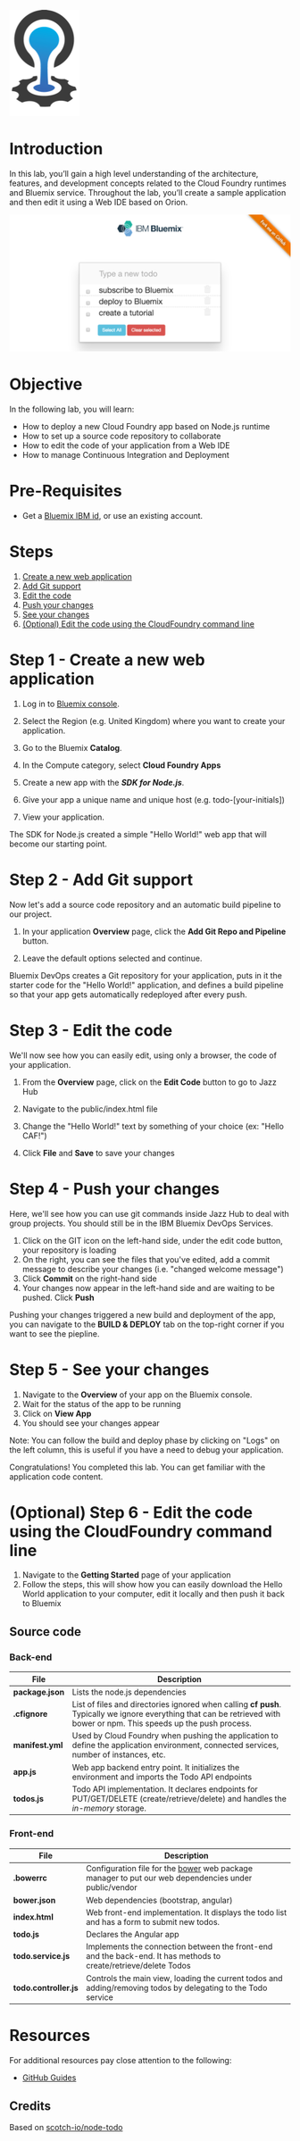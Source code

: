 ![](./images/cloudfoundry.png)

# Introduction

In this lab, you’ll gain a high level understanding of the architecture, features, and development concepts related to the Cloud Foundry runtimes and Bluemix service. Throughout the lab, you’ll create a sample application and then edit it using a Web IDE based on Orion.

![Todo](./images/screenshot.png)


# Objective

In the following lab, you will learn:

+ How to deploy a new Cloud Foundry app based on Node.js runtime
+ How to set up a source code repository to collaborate
+ How to edit the code of your application from a Web IDE
+ How to manage Continuous Integration and Deployment


# Pre-Requisites

+ Get a [Bluemix IBM id](https://bluemix.net), or use an existing account.


# Steps

1. [Create a new web application](#step-1---create-a-new-web-application)
2. [Add Git support](#step-2---add-git-support)
3. [Edit the code](#step-3---edit-the-code)
4. [Push your changes](#step-4---push-your-changes)
5. [See your changes](#step-5---see-your-changes)
6. [(Optional) Edit the code using the CloudFoundry command line](#step-6--edit-the-code-using-the-CloudFoundry-command-line)


# Step 1 - Create a new web application

1. Log in to [Bluemix console](https://bluemix.net).

1. Select the Region (e.g. United Kingdom) where you want to create your application.

1. Go to the Bluemix **Catalog**.

1. In the Compute category, select **Cloud Foundry Apps**

1. Create a new app with the ***SDK for Node.js***.

1. Give your app a unique name and unique host (e.g. todo-[your-initials])

1. View your application.

The SDK for Node.js created a simple "Hello World!" web app that will become our starting point.


# Step 2 - Add Git support

Now let's add a source code repository and an automatic build pipeline to our project.

1. In your application **Overview** page, click the **Add Git Repo and Pipeline** button.

1. Leave the default options selected and continue.

  Bluemix DevOps creates a Git repository for your application, puts in it the starter code for the "Hello World!" application, and defines a build pipeline so that your app gets automatically redeployed after every push.


# Step 3 - Edit the code 

We'll now see how you can easily edit, using only a browser, the code of your application. 

1. From the **Overview** page, click on the **Edit Code** button to go to Jazz Hub

1. Navigate to the public/index.html file

1. Change the "Hello World!" text by something of your choice (ex: "Hello CAF!")

1. Click **File** and **Save** to save your changes

# Step 4 - Push your changes

Here, we'll see how you can use git commands inside Jazz Hub to deal with group projects.
You should still be in the IBM Bluemix DevOps Services.

1. Click on the GIT icon on the left-hand side, under the edit code button, your repository is loading
2. On the right, you can see the files that you've edited, add a commit message to describe your changes (i.e. "changed welcome message")
3. Click **Commit** on the right-hand side
4. Your changes now appear in the left-hand side and are waiting to be pushed. Click **Push**

Pushing your changes triggered a new build and deployment of the app, you can navigate to the **BUILD & DEPLOY** tab on the top-right corner if you want to see the piepline. 


# Step 5 - See your changes

1. Navigate to the **Overview** of your app on the Bluemix console. 
2. Wait for the status of the app to be running
3. Click on **View App**
4. You should see your changes appear

Note: You can follow the build and deploy phase by clicking on "Logs" on the left column, this is useful if you have a need to debug your application. 

Congratulations! You completed this lab. You can get familiar with the application code content.

# (Optional) Step 6 - Edit the code using the CloudFoundry command line

1. Navigate to the **Getting Started** page of your application 
2. Follow the steps, this will show how you can easily download the Hello World application to your computer, edit it locally and then push it back to Bluemix


## Source code

### Back-end

| File | Description |
| ---- | ----------- |
|**package.json**|Lists the node.js dependencies|
|**.cfignore**|List of files and directories ignored when calling **cf push**. Typically we ignore everything that can be retrieved with bower or npm. This speeds up the push process.|
|**manifest.yml**|Used by Cloud Foundry when pushing the application to define the application environment, connected services, number of instances, etc.|
|**app.js**|Web app backend entry point. It initializes the environment and imports the Todo API endpoints|
|**todos.js**|Todo API implementation. It declares endpoints for PUT/GET/DELETE (create/retrieve/delete) and handles the *in-memory* storage.

### Front-end

| File | Description |
| ---- | ----------- |
|**.bowerrc**|Configuration file for the [bower](http://bower.io/) web package manager to put our web dependencies under public/vendor|
|**bower.json**|Web dependencies (bootstrap, angular)|
|**index.html**|Web front-end implementation. It displays the todo list and has a form to submit new todos.|
|**todo.js**|Declares the Angular app|
|**todo.service.js**|Implements the connection between the front-end and the back-end. It has methods to create/retrieve/delete Todos|
|**todo.controller.js**|Controls the main view, loading the current todos and adding/removing todos by delegating to the Todo service|


# Resources

For additional resources pay close attention to the following:

- [GitHub Guides](https://guides.github.com/)


## Credits

Based on [scotch-io/node-todo](https://github.com/scotch-io/node-todo)
